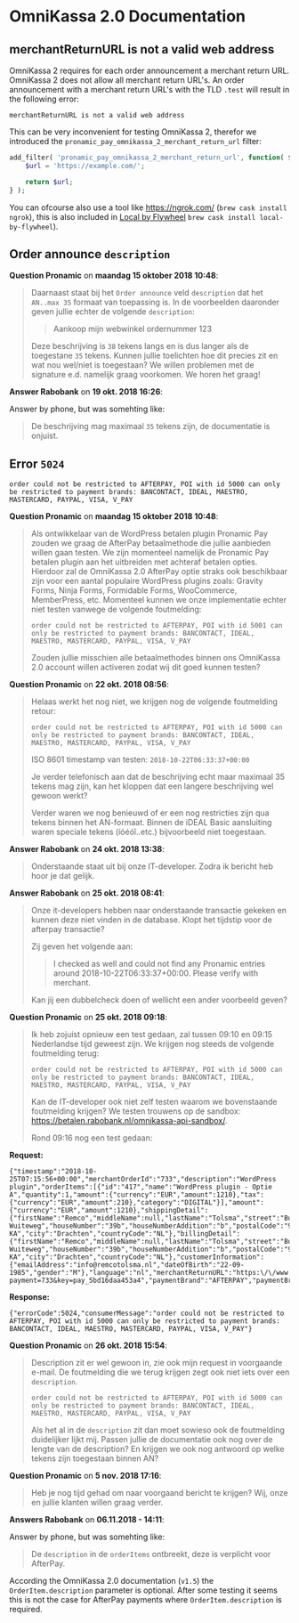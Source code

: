 # OmniKassa 2.0 Documentation

## merchantReturnURL is not a valid web address

OmniKassa 2 requires for each order announcement a merchant return URL. OmniKassa 2 does not allow all merchant return URL's. An order announcement with a merchant return URL's with the TLD `.test` will result in the following error:

```
merchantReturnURL is not a valid web address
```

This can be very inconvenient for testing OmniKassa 2, therefor we introduced the `pronamic_pay_omnikassa_2_merchant_return_url` filter:

```php
add_filter( 'pronamic_pay_omnikassa_2_merchant_return_url', function( $url ) {
	$url = 'https://example.com/';

	return $url;
} );
```

You can ofcourse also use a tool like https://ngrok.com/ (`brew cask install ngrok`), this is also included in [Local by Flywheel](https://local.getflywheel.com/) `brew cask install local-by-flywheel`).

## Order announce `description`

**Question Pronamic** on **maandag 15 oktober 2018 10:48**:

> Daarnaast staat bij het `Order announce` veld `description` dat het `AN..max 35` formaat van toepassing is. In de voorbeelden daaronder geven jullie echter de volgende `description`:
> 
> 
> > Aankoop mijn webwinkel ordernummer 123
> 
> Deze beschrijving is `38` tekens langs en is dus langer als de toegestane `35` tekens. Kunnen jullie toelichten hoe dit precies zit en wat nou wel/niet is toegestaan? We willen problemen met de signature e.d. namelijk graag voorkomen. We horen het graag!

**Answer Rabobank** on **19 okt. 2018 16:26**:

Answer by phone, but was somehting like:

> De beschrijving mag maximaal `35` tekens zijn, de documentatie is onjuist.

## Error `5024`

```
order could not be restricted to AFTERPAY, POI with id 5000 can only be restricted to payment brands: BANCONTACT, IDEAL, MAESTRO, MASTERCARD, PAYPAL, VISA, V_PAY
```

**Question Pronamic** on **maandag 15 oktober 2018 10:48**:

> Als ontwikkelaar van de WordPress betalen plugin Pronamic Pay zouden we graag de AfterPay betaalmethode die jullie aanbieden willen gaan testen. We zijn momenteel namelijk de Pronamic Pay betalen plugin aan het uitbreiden met achteraf betalen opties. Hierdoor zal de OmniKassa 2.0 AfterPay optie straks ook beschikbaar zijn voor een aantal populaire WordPress plugins zoals: Gravity Forms, Ninja Forms, Formidable Forms, WooCommerce, MemberPress, etc. Momenteel kunnen we onze implementatie echter niet testen vanwege de volgende foutmelding:
> 
> `order could not be restricted to AFTERPAY, POI with id 5001 can only be restricted to payment brands: BANCONTACT, IDEAL, MAESTRO, MASTERCARD, PAYPAL, VISA, V_PAY`
>
> Zouden jullie misschien alle betaalmethodes binnen ons OmniKassa 2.0 account willen activeren zodat wij dit goed kunnen testen?

**Question Pronamic** on **22 okt. 2018 08:56**:

> Helaas werkt het nog niet, we krijgen nog de volgende foutmelding retour:
> 
> `order could not be restricted to AFTERPAY, POI with id 5000 can only be restricted to payment brands: BANCONTACT, IDEAL, MAESTRO, MASTERCARD, PAYPAL, VISA, V_PAY`
>
> ISO 8601 timestamp van testen:
> `2018-10-22T06:33:37+00:00`
> 
> Je verder telefonisch aan dat de beschrijving echt maar maximaal 35 tekens mag zijn, kan het kloppen dat een langere beschrijving wel gewoon werkt?
> 
> Verder waren we nog benieuwd of er een nog restricties zijn qua tekens binnen het AN-formaat. Binnen de iDEAL Basic aansluiting waren speciale tekens (íóéóî..etc.) bijvoorbeeld niet toegestaan.

**Answer Rabobank** on **24 okt. 2018 13:38**:

> Onderstaande staat uit bij onze IT-developer. Zodra ik bericht heb hoor je dat gelijk.

**Answer Rabobank** on **25 okt. 2018 08:41**:

> Onze it-developers hebben naar onderstaande transactie gekeken en kunnen deze niet vinden in de database. Klopt het tijdstip voor de afterpay transactie?
> 
> Zij geven het volgende aan:
> > I checked as well and could not find any Pronamic entries around 2018-10-22T06:33:37+00:00. Please verify with merchant.
> 
> Kan jij een dubbelcheck doen of wellicht een ander voorbeeld geven?

**Question Pronamic** on **25 okt. 2018 09:18**:

> Ik heb zojuist opnieuw een test gedaan, zal tussen 09:10 en 09:15 Nederlandse tijd geweest zijn. We krijgen nog steeds de volgende foutmelding terug:
> 
> `order could not be restricted to AFTERPAY, POI with id 5000 can only be restricted to payment brands: BANCONTACT, IDEAL, MAESTRO, MASTERCARD, PAYPAL, VISA, V_PAY`
> 
> Kan de IT-developer ook niet zelf testen waarom we bovenstaande foutmelding krijgen? We testen trouwens op de sandbox: https://betalen.rabobank.nl/omnikassa-api-sandbox/.
> 
> Rond 09:16 nog een test gedaan:
>

**Request:**

```
{"timestamp":"2018-10-25T07:15:56+00:00","merchantOrderId":"733","description":"WordPress plugin","orderItems":[{"id":"417","name":"WordPress plugin - Optie A","quantity":1,"amount":{"currency":"EUR","amount":1210},"tax":{"currency":"EUR","amount":210},"category":"DIGITAL"}],"amount":{"currency":"EUR","amount":1210},"shippingDetail":{"firstName":"Remco","middleName":null,"lastName":"Tolsma","street":"Burgemeester Wuiteweg","houseNumber":"39b","houseNumberAddition":"b","postalCode":"9203 KA","city":"Drachten","countryCode":"NL"},"billingDetail":{"firstName":"Remco","middleName":null,"lastName":"Tolsma","street":"Burgemeester Wuiteweg","houseNumber":"39b","houseNumberAddition":"b","postalCode":"9203 KA","city":"Drachten","countryCode":"NL"},"customerInformation":{"emailAddress":"info@remcotolsma.nl","dateOfBirth":"22-09-1985","gender":"M"},"language":"nl","merchantReturnURL":"https:\/\/www.remcotolsma.nl\/?payment=733&key=pay_5bd16daa453a4","paymentBrand":"AFTERPAY","paymentBrandForce":"FORCE_ONCE","signature":"b8b9507057c7d53aeaece009fa7c5c62ee1dc78ffbcc12fa675f03b0a3fec2b69f39f4f946cb05c96a6139f52701412c5b4e9028a8a8ba1a1864d852221888fb"}
```

**Response:**

```
{"errorCode":5024,"consumerMessage":"order could not be restricted to AFTERPAY, POI with id 5000 can only be restricted to payment brands: BANCONTACT, IDEAL, MAESTRO, MASTERCARD, PAYPAL, VISA, V_PAY"}
```

**Question Pronamic** on **26 okt. 2018 15:54**:

> Description zit er wel gewoon in, zie ook mijn request in voorgaande e-mail. De foutmelding die we terug krijgen zegt ook niet iets over een `description`.
> 
> `order could not be restricted to AFTERPAY, POI with id 5000 can only be restricted to payment brands: BANCONTACT, IDEAL, MAESTRO, MASTERCARD, PAYPAL, VISA, V_PAY`
> 
> Als het al in de `description` zit dan moet sowieso ook de foutmelding duidelijker lijkt mij. Passen jullie de documentatie ook nog over de lengte van de description? En krijgen we ook nog antwoord op welke tekens zijn toegestaan binnen AN?

**Question Pronamic** on **5 nov. 2018 17:16**:

> Heb je nog tijd gehad om naar voorgaand bericht te krijgen? Wij, onze en jullie klanten willen graag verder.

**Answers Rabobank** on **06.11.2018 - 14:11**:

Answer by phone, but was somehting like:

> De `description` in de `orderItems` ontbreekt, deze is verplicht voor AfterPay.

According the OmniKassa 2.0 documentation (`v1.5`) the `OrderItem.description` parameter is optional.
After some testing it seems this is not the case for AfterPay payments where `OrderItem.description` is required.
